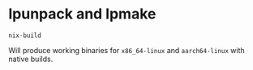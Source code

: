 # lpunpack and lpmake

`nix-build`

Will produce working binaries for `x86_64-linux` and `aarch64-linux` with native builds.
